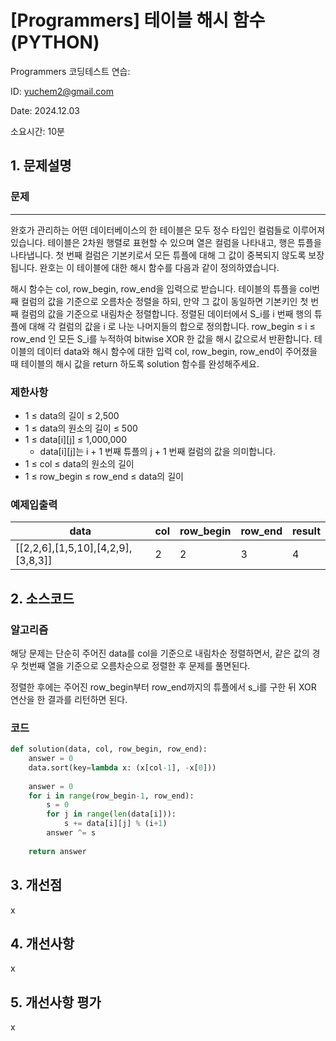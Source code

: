 # [Programmers] 테이블 해시 함수 (PYTHON)
Programmers 코딩테스트 연습: 

ID: yuchem2@gmail.com

Date: 2024.12.03

소요시간: 10분

## 1. 문제설명

### 문제
---

완호가 관리하는 어떤 데이터베이스의 한 테이블은 모두 정수 타입인 컬럼들로 이루어져 있습니다. 테이블은 2차원 행렬로 표현할 수 있으며 열은 컬럼을 나타내고, 행은 튜플을 나타냅니다.
첫 번째 컬럼은 기본키로서 모든 튜플에 대해 그 값이 중복되지 않도록 보장됩니다. 완호는 이 테이블에 대한 해시 함수를 다음과 같이 정의하였습니다.

해시 함수는 col, row_begin, row_end을 입력으로 받습니다.
테이블의 튜플을 col번째 컬럼의 값을 기준으로 오름차순 정렬을 하되, 만약 그 값이 동일하면 기본키인 첫 번째 컬럼의 값을 기준으로 내림차순 정렬합니다.
정렬된 데이터에서 S_i를 i 번째 행의 튜플에 대해 각 컬럼의 값을 i 로 나눈 나머지들의 합으로 정의합니다.
row_begin ≤ i ≤ row_end 인 모든 S_i를 누적하여 bitwise XOR 한 값을 해시 값으로서 반환합니다.
테이블의 데이터 data와 해시 함수에 대한 입력 col, row_begin, row_end이 주어졌을 때 테이블의 해시 값을 return 하도록 solution 함수를 완성해주세요.

### 제한사항
+ 1 ≤ data의 길이 ≤ 2,500
+ 1 ≤ data의 원소의 길이 ≤ 500
+ 1 ≤ data[i][j] ≤ 1,000,000
  + data[i][j]는 i + 1 번째 튜플의 j + 1 번째 컬럼의 값을 의미합니다.
+ 1 ≤ col ≤ data의 원소의 길이
+ 1 ≤ row_begin ≤ row_end ≤ data의 길이
### 예제입출력
| data                               | col | row_begin | row_end | result  |
|------------------------------------|-----|-----------|---------|---------|
| [[2,2,6],[1,5,10],[4,2,9],[3,8,3]] | 2   | 2         | 3       | 4       |


## 2. 소스코드

### 알고리즘

해당 문제는 단순히 주어진 data를 col을 기준으로 내림차순 정렬하면서, 같은 값의 경우 첫번째 열을 기준으로 오름차순으로 정렬한 후 문제를 풀면된다.

정렬한 후에는 주어진 row_begin부터 row_end까지의 튜플에서 s_i를 구한 뒤 XOR 연산을 한 결과를 리턴하면 된다.

### 코드
```python
def solution(data, col, row_begin, row_end):
    answer = 0
    data.sort(key=lambda x: (x[col-1], -x[0]))
    
    answer = 0
    for i in range(row_begin-1, row_end):
        s = 0
        for j in range(len(data[i])):
            s += data[i][j] % (i+1)
        answer ^= s
        
    return answer
```
## 3. 개선점
x
## 4. 개선사항
x
## 5. 개선사항 평가
x

